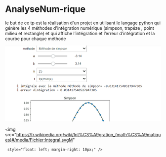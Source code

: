 # AnalyseNum-rique
<!-- START doctoc generated TOC please keep comment here to allow auto update -->
<!-- DON'T EDIT THIS SECTION, INSTEAD RE-RUN doctoc TO UPDATE -->

le but de ce tp est la réalisation d'un projet en utilisant le langage python qui génère les 4 méthodes d'intégration numérique (simpson, trapéze , point milieu et rectangle) et qui affiche l’intégration et l’erreur d’intégration et la courbe pour chaque méthode

![Alt Text](dm.gif)

<img src="https://fr.wikipedia.org/wiki/Int%C3%A9gration_(math%C3%A9matiques)#/media/Fichier:Integral.svgM"
     
     style="float: left; margin-right: 10px;" />
